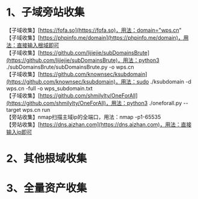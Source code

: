 # 1、子域旁站收集
【子域收集】[https://fofa.so](https://fofa.so)，用法：domain="wps.cn"  
【子域收集】[https://phpinfo.me/domain](https://phpinfo.me/domain)，用法：直接输入根域即可  
【子域收集】[https://github.com/lijiejie/subDomainsBrute](https://github.com/lijiejie/subDomainsBrute)，用法：python3 ./subDomainsBrute/subDomainsBrute.py -o wps.cn  
【子域收集】[https://github.com/knownsec/ksubdomain](https://github.com/knownsec/ksubdomain)，用法：sudo ./ksubdomain -d wps.cn -full -o wps_subdomain.txt  
【子域收集】[https://github.com/shmilylty/OneForAll](https://github.com/shmilylty/OneForAll)，用法：python3 ./oneforall.py --target wps.cn run  
【旁站收集】nmap扫描主域ip的全端口，用法：nmap -p1-65535  
【旁站收集】[https://dns.aizhan.com](https://dns.aizhan.com)，用法：直接输入ip即可  

# 2、其他根域收集

# 3、全量资产收集

